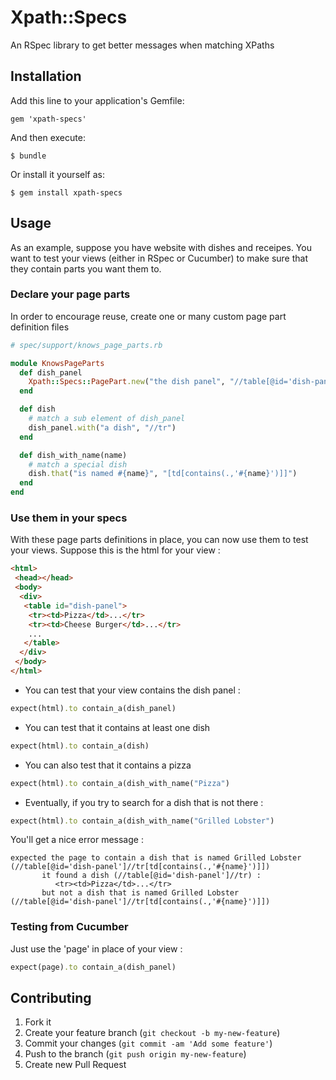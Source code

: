 # Xpath::Specs

An RSpec library to get better messages when matching XPaths

## Installation

Add this line to your application's Gemfile:

    gem 'xpath-specs'

And then execute:

    $ bundle

Or install it yourself as:

    $ gem install xpath-specs

## Usage

As an example, suppose you have website with dishes and receipes. You want to test your views (either in RSpec or Cucumber) to make sure that they contain parts you want them to.

### Declare your page parts

In order to encourage reuse, create one or many custom page part definition files

```ruby
# spec/support/knows_page_parts.rb

module KnowsPageParts
  def dish_panel
    Xpath::Specs::PagePart.new("the dish panel", "//table[@id='dish-panel']")
  end

  def dish
    # match a sub element of dish_panel
    dish_panel.with("a dish", "//tr")
  end

  def dish_with_name(name)
    # match a special dish
    dish.that("is named #{name}", "[td[contains(.,'#{name}')]]")
  end
end

```

### Use them in your specs

With these page parts definitions in place, you can now use them to test your views. Suppose this is the html for your view :

```html
<html>
 <head></head>
 <body>
  <div>
   <table id="dish-panel">
    <tr><td>Pizza</td>...</tr>
    <tr><td>Cheese Burger</td>...</tr>
    ...
   </table>
  </div>
 </body>
</html>
```

* You can test that your view contains the dish panel :

```ruby
expect(html).to contain_a(dish_panel)
```

* You can test that it contains at least one dish

```ruby
expect(html).to contain_a(dish)
```

* You can also test that it contains a pizza

```ruby
expect(html).to contain_a(dish_with_name("Pizza")
```

* Eventually, if you try to search for a dish that is not there :

```ruby
expect(html).to contain_a(dish_with_name("Grilled Lobster")
```

You'll get a nice error message :

```
expected the page to contain a dish that is named Grilled Lobster (//table[@id='dish-panel']//tr[td[contains(.,'#{name}')]])
       it found a dish (//table[@id='dish-panel']//tr) :
          <tr><td>Pizza</td>...</tr>
       but not a dish that is named Grilled Lobster (//table[@id='dish-panel']//tr[td[contains(.,'#{name}')]])
```

### Testing from Cucumber

Just use the 'page' in place of your view :

```ruby
expect(page).to contain_a(dish_panel)
```

## Contributing

1. Fork it
2. Create your feature branch (`git checkout -b my-new-feature`)
3. Commit your changes (`git commit -am 'Add some feature'`)
4. Push to the branch (`git push origin my-new-feature`)
5. Create new Pull Request
